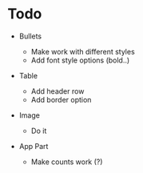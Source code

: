 # Todo

  - Bullets
    - Make work with different styles
    - Add font style options (bold..)
    
  - Table
    - Add header row
    - Add border option
    
  - Image
    - Do it
    
  - App Part
    - Make counts work (?)